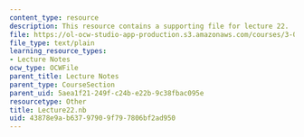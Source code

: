 ```yaml
---
content_type: resource
description: This resource contains a supporting file for lecture 22.
file: https://ol-ocw-studio-app-production.s3.amazonaws.com/courses/3-016-mathematics-for-materials-scientists-and-engineers-fall-2005/43878e9ab63797909f797806bf2ad950_Lecture22.nb
file_type: text/plain
learning_resource_types:
- Lecture Notes
ocw_type: OCWFile
parent_title: Lecture Notes
parent_type: CourseSection
parent_uid: 5aea1f21-249f-c24b-e22b-9c38fbac095e
resourcetype: Other
title: Lecture22.nb
uid: 43878e9a-b637-9790-9f79-7806bf2ad950
---
```

